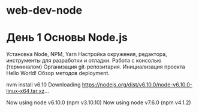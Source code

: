# web-dev-node
# День 1 Основы Node.js
Установка Node, NPM, Yarn
Настройка окружения, редактора, инструменты для разработки и отладки.
Работа с консолью (терминалом)
Организация git-репозитария.
Инициализация проекта
Hello World!
Обзор методов deployment.

nvm install v6.10
Downloading https://nodejs.org/dist/v6.10.0/node-v6.10.0-linux-x64.tar.xz...

Now using node v6.10.0 (npm v3.10.10)
Now using node v7.6.0 (npm v4.1.2)
